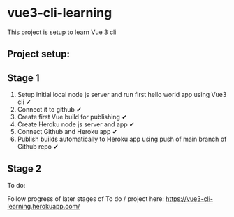 # vue3-cli-learning

This project is setup to learn Vue 3 cli

## Project setup:

## Stage 1
1. Setup initial local node js server and run first hello world app using Vue3 cli ✔︎
2. Connect it to github  ✔︎
3. Create first Vue build for publishing ✔︎
4. Create Heroku node js server and app ✔︎
5. Connect Github and Heroku app ✔︎
6. Publish builds automatically to Heroku app using push of main branch of Github repo ✔︎




## Stage 2
To do:

Follow progress of later stages of To do / project here:
https://vue3-cli-learning.herokuapp.com/